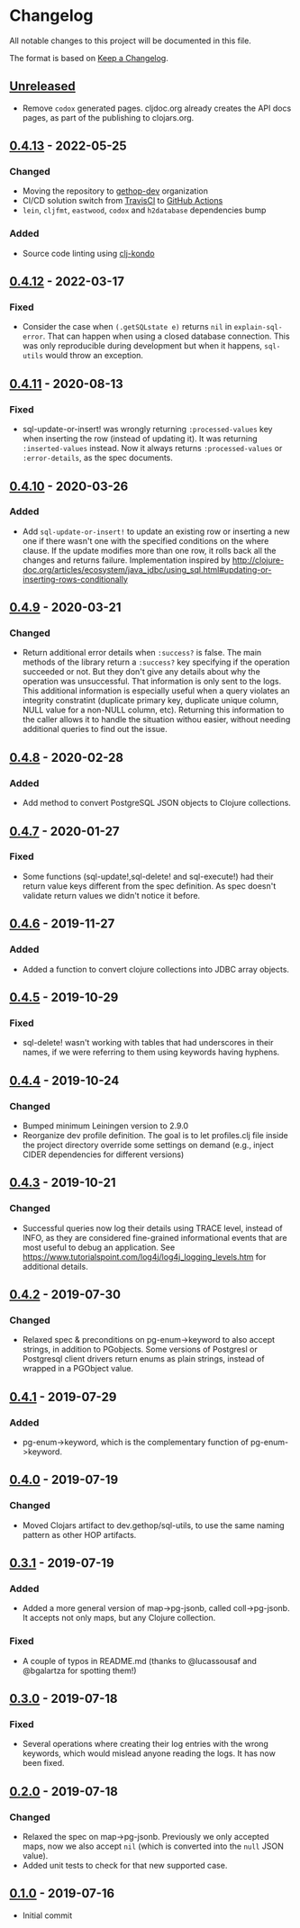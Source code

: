 # Changelog
All notable changes to this project will be documented in this file.

The format is based on [Keep a Changelog](http://keepachangelog.com/en/1.0.0/).

## [Unreleased]

- Remove `codox` generated pages. cljdoc.org already creates the API docs pages, as part of the publishing to clojars.org.

## [0.4.13] - 2022-05-25
### Changed
- Moving the repository to [gethop-dev](https://github.com/gethop-dev) organization
- CI/CD solution switch from [TravisCI](https://travis-ci.org/) to [GitHub Actions](Ihttps://github.com/features/actions)
- `lein`, `cljfmt`, `eastwood`, `codox` and `h2database` dependencies bump

### Added
- Source code linting using [clj-kondo](https://github.com/clj-kondo/clj-kondo)

## [0.4.12] - 2022-03-17
### Fixed
- Consider the case when `(.getSQLstate e)` returns `nil` in `explain-sql-error`. That can happen when using a closed database connection. This was only reproducible during development but when it happens, `sql-utils` would throw an exception.

## [0.4.11] - 2020-08-13
### Fixed
- sql-update-or-insert! was wrongly returning `:processed-values` key when inserting the row (instead of updating it). It was returning `:inserted-values` instead. Now it always returns `:processed-values` or `:error-details`, as the spec documents.

## [0.4.10] - 2020-03-26

### Added
- Add `sql-update-or-insert!` to update an existing row or inserting a new one if there wasn't one with the specified conditions on the where clause. If the update modifies more than one row, it rolls back all the changes and returns failure. Implementation inspired by http://clojure-doc.org/articles/ecosystem/java_jdbc/using_sql.html#updating-or-inserting-rows-conditionally

## [0.4.9] - 2020-03-21

### Changed
- Return additional error details when `:success?` is false. The main methods of the library return a `:success?` key specifying if the operation succeeded or not. But they don't give any details about why the operation was unsuccessful. That information is only sent to the logs. This additional information is especially useful when a query violates an integrity constratint (duplicate primary key, duplicate unique column, NULL value for a non-NULL column, etc). Returning this information to the caller allows it to handle the situation withou easier, without needing additional queries to find out the issue.

## [0.4.8] - 2020-02-28

### Added
- Add method to convert PostgreSQL JSON objects to Clojure collections.

## [0.4.7] - 2020-01-27

### Fixed
- Some functions (sql-update!,sql-delete! and sql-execute!) had their return value keys different from the spec definition. As spec doesn't validate return values we didn't notice it before.

## [0.4.6] - 2019-11-27

### Added
- Added a function to convert clojure collections into JDBC array objects.

## [0.4.5] - 2019-10-29
### Fixed
- sql-delete! wasn't working with tables that had underscores in their names, if we were referring to them using keywords having hyphens.

## [0.4.4] - 2019-10-24
### Changed
- Bumped minimum Leiningen version to 2.9.0
- Reorganize dev profile definition. The goal is to let profiles.clj file inside the project directory override some settings on demand (e.g., inject CIDER dependencies for different versions)

## [0.4.3] - 2019-10-21

### Changed
- Successful queries now log their details using TRACE level, instead of INFO, as they are considered fine-grained informational events that are most useful to debug an application. See https://www.tutorialspoint.com/log4j/log4j_logging_levels.htm for additional details.

## [0.4.2] - 2019-07-30

### Changed
- Relaxed spec & preconditions on pg-enum->keyword to also accept strings, in addition to PGobjects. Some versions of Postgresl or Postgresql client drivers return enums as plain strings, instead of wrapped in a PGObject value.

## [0.4.1] - 2019-07-29

### Added
- pg-enum->keyword, which is the complementary function of pg-enum->keyword.

## [0.4.0] - 2019-07-19

### Changed
- Moved Clojars artifact to dev.gethop/sql-utils, to use the same naming pattern as other HOP artifacts.

## [0.3.1] - 2019-07-19

### Added
- Added a more general version of map->pg-jsonb, called coll->pg-jsonb. It accepts not only maps, but any Clojure collection.

### Fixed
- A couple of typos in README.md (thanks to @lucassousaf and @bgalartza for spotting them!)

## [0.3.0] - 2019-07-18

### Fixed
- Several operations where creating their log entries with the wrong keywords, which would mislead anyone reading the logs. It has now been fixed.

## [0.2.0] - 2019-07-18

### Changed
- Relaxed the spec on map->pg-jsonb. Previously we only accepted maps, now we also accept `nil` (which is converted into the `null` JSON value).
- Added unit tests to check for that new supported case.

## [0.1.0] - 2019-07-16
- Initial commit

[UNRELEASED]: https://github.com/gethop-dev/sql-utils/compare/v0.4.13...HEAD
[0.4.13]: https://github.com/gethop-dev/sql-utils/releases/tag/v0.4.13
[0.4.12]: https://github.com/gethop-dev/sql-utils/releases/tag/v0.4.12
[0.4.11]: https://github.com/gethop-dev/sql-utils/releases/tag/v0.4.11
[0.4.10]: https://github.com/gethop-dev/sql-utils/releases/tag/v0.4.10
[0.4.9]: https://github.com/gethop-dev/sql-utils/releases/tag/v0.4.9
[0.4.8]: https://github.com/gethop-dev/sql-utils/releases/tag/v0.4.8
[0.4.7]: https://github.com/gethop-dev/sql-utils/releases/tag/v0.4.7
[0.4.6]: https://github.com/gethop-dev/sql-utils/releases/tag/v0.4.6
[0.4.5]: https://github.com/gethop-dev/sql-utils/releases/tag/v0.4.5
[0.4.4]: https://github.com/gethop-dev/sql-utils/releases/tag/v0.4.4
[0.4.3]: https://github.com/gethop-dev/sql-utils/releases/tag/v0.4.3
[0.4.2]: https://github.com/gethop-dev/sql-utils/releases/tag/v0.4.2
[0.4.1]: https://github.com/gethop-dev/sql-utils/releases/tag/v0.4.1
[0.4.0]: https://github.com/gethop-dev/sql-utils/releases/tag/v0.4.0
[0.3.1]: https://github.com/gethop-dev/sql-utils/releases/tag/v0.3.1
[0.3.0]: https://github.com/gethop-dev/sql-utils/releases/tag/v0.3.0
[0.2.0]: https://github.com/gethop-dev/sql-utils/releases/tag/v0.2.0
[0.1.0]: https://github.com/gethop-dev/sql-utils/releases/tag/v0.1.0
